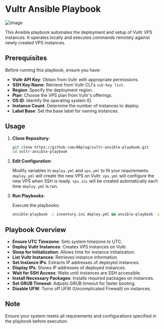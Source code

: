 # Vultr Ansible Playbook

![image](https://github.com/88plug/vultr-ansible-playbook/assets/19512127/1b8ed33b-25e1-495a-b6ba-cea896a1bafb)

This Ansible playbook automates the deployment and setup of Vultr VPS instances. It operates locally and executes commands remotely against newly created VPS instances.

## Prerequisites

Before running this playbook, ensure you have:

- **Vultr API Key**: Obtain from Vultr with appropriate permissions.
- **SSH Key Name**: Retrieve from Vultr CLI's `ssh-key list`.
- **Region**: Specify the deployment region.
- **Plan**: Choose the VPS plan from Vultr's offerings.
- **OS ID**: Identify the operating system ID.
- **Instance Count**: Determine the number of instances to deploy.
- **Label Base**: Set the base label for naming instances.

## Usage

1. **Clone Repository**:

    ```bash
    git clone https://github.com/88plug/vultr-ansible-playbook.git
    cd vultr-ansible-playbook
    ```

2. **Edit Configuration**:

    Modify variables in `deploy.yml` and `vps.yml` to fit your requirements. `deploy.yml` will create the new VPS on Vultr. `vps.yml` will configure the new VPS when SSH is ready. `vps.ini` will be created automatically each time `deploy.yml` is run.

4. **Run Playbooks**:

    Execute the playbooks:

    ```bash
    ansible-playbook -i inventory.ini deploy.yml && ansible-playbook -i vps.ini vps.yml
    ```


## Playbook Overview

- **Ensure UTC Timezone**: Sets system timezone to UTC.
- **Deploy Vultr Instances**: Creates VPS instances on Vultr.
- **Sleep for Initialization**: Allows time for instance initialization.
- **List Vultr Instances**: Retrieves instance information.
- **Set Instance IPs**: Extracts IP addresses of deployed instances.
- **Display IPs**: Shows IP addresses of deployed instances.
- **Wait for SSH Access**: Waits until instances are SSH accessible.
- **Install Necessary Packages**: Installs required packages on instances.
- **Set GRUB Timeout**: Adjusts GRUB timeout for faster booting.
- **Disable UFW**: Turns off UFW (Uncomplicated Firewall) on instances.

## Note

Ensure your system meets all requirements and configurations specified in the playbook before execution.
